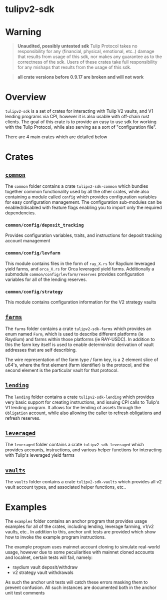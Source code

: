 # tulipv2-sdk

# Warning

> **Unaudited, possibly untested sdk** Tulip Protocol takes no responsibility for any  (financial, physical, emotional, etc..) damage  that results from usage of this sdk, nor makes any guarantee as to the correctness of the sdk. Users of these crates take full responsibility for any mishaps that results from the usage of this sdk.


> **all crate versions before 0.9.17 are broken and will not work**

# Overview

`tulipv2-sdk` is a set of crates for interacting with Tulip V2 vaults, and V1 lending programs via CPI, however it is also usable with off-chain rust clients. The goal of this crate is to provide an easy to use sdk for working with the Tulip Protocol, while also serving as a sort of "configuration file".

There are 4 main crates which are detailed below

# Crates

## [`common`](https://crates.io/crates/tulipv2-sdk-common)

The `common` folder contains a crate `tulipv2-sdk-common` which bundles together common functionality used by all the other crates, while also containing a module called `config` which provides configuration variables for easy configuration management. The configuration sub-modules can be enabled/disabled with feature flags enabling you to import only the required dependencies.

### `common/config/deposit_tracking`

Provides configuration variables, traits, and instructions for deposit tracking account management

### `common/config/levfarm`

This module contains files in the form of `ray_X.rs` for Raydium leveraged yield farms, and `orca_X.rs` for Orca leveraged yield farms. Additionally a submodule `common/config/levfarm/reserves` provides configuration variables for all of the lending reserves.

### `common/config/strategy`

This module contains configuration information for the V2 strategy vaults


## [`farms`](https://crates.io/crates/tulipv2-sdk-farms)

The `farms` folder contains a crate `tulipv2-sdk-farms` which provides an enum named `Farm`, which is used to describe different platforms (ie Raydium) and farms within those platforms (ie RAY-USDC). In addition to this the farm key itself is used to enable deterministic derivation of vault addresses that are self describing.

The wire representation of the farm type / farm key, is a 2 element slice of u64's, where the first element (farm identifier) is the protocol, and the second element is the particular vault for that protocol. 


## [`lending`](https://crates.io/crates/tulipv2-sdk-lending)

The `lending` folder contains a crate `tulipv2-sdk-lending` which provides very basic support for creating instructions, and issuing CPI calls to Tulip's V1 lending program. It allows for the lending of assets through the `Obligation` account, while also allowing the caller to refresh obligations and refresh reserves.

## [`leveraged`](https://crates.io/crates/tulipv2-sdk-leveraged)

The `leveraged` folder contains a crate `tulipv2-sdk-leveraged` which provides accounts, instructions, and various helper functions for interacting with Tulip's leveraged yield farms

## [`vaults`](https://crates.io/crates/tulipv2-sdk-vaults)

The `vaults` folder contains a crate `tulipv2-sdk-vaults` which provides all v2 vault account types, and associated helper functions, etc..

# Examples


The `examples` folder contains an anchor program that provides usage examples for all of the crates, including lending, leverage farming, v1/v2 vaults, etc.. In addition to this, anchor unit tests are provided which show how to invoke the example program instructions.

The example program uses mainnet account cloning to simulate real-world usage, however due to some peculiarities with mainnet cloned accounts and localnet, certain tests will fail, namely:

* raydium vault deposit/withdraw
* v2 strategy vault withdrawals

As such the anchor unit tests will catch these errors masking them to prevent confusion. All such instances are documented both in the anchor unit test comments

